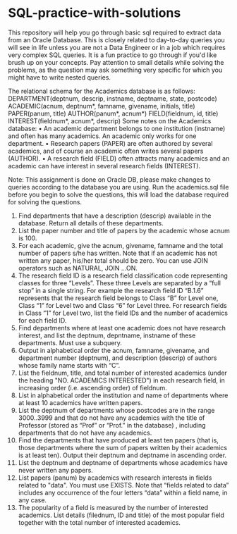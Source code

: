 # SQL-practice-with-solutions
This repository will help you go through basic sql required to extract data from an Oracle Database. This is closely related to day-to-day queries you will see in life unless you are not a Data Engineer or in a job which requires very complex SQL queries. It is a fun practice to go through if you'd like brush up on your concepts. Pay attention to small details while solving the problems, as the question may ask something very specific for which you might have to write nested queries.

The relational schema for the Academics database is as follows:
DEPARTMENT(deptnum, descrip, instname, deptname, state, postcode)
ACADEMIC(acnum, deptnum*, famname, givename, initials, title)
PAPER(panum, title)
AUTHOR(panum*, acnum*)
FIELD(fieldnum, id, title)
INTEREST(fieldnum*, acnum*, descrip)
Some notes on the Academics database:
• An academic department belongs to one institution (instname) and often has many academics. An academic only works for one department.
• Research papers (PAPER) are often authored by several academics, and of course an academic often writes several papers (AUTHOR).
• A research field (FIELD) often attracts many academics and an academic can have interest in several research fields (INTEREST).

Note: This assignment is done on Oracle DB, please make changes to queries according to the database you are using.
Run the academics.sql file before you begin to solve the questions, this will load the database required for solving the questions.

1. Find departments that have a description (descrip) available in the database. Return all details of these departments.
2. List the paper number and title of papers by the academic whose acnum is 100.
3. For each academic, give the acnum, givename, famname and the total number of papers s/he has written. Note that if an academic has not written any paper, his/her total should be zero. You can use JOIN operators such as NATURAL, JOIN ...ON.
4. The research field ID is a research field classification code representing classes for three “Levels”. These three Levels are separated by a “full stop” in a single string. For example the research field ID “B.1.6” represents that the research field belongs to Class “B” for Level one, Class “1” for Level two and Class “6” for Level three. For research fields in Class “1” for Level two, list the field IDs and the number of academics for each field ID.
5. Find departments where at least one academic does not have research interest, and list the deptnum, depntname, instname of these departments. Must use a subquery.
6. Output in alphabetical order the acnum, famname, givename, and department number (deptnum), and description (descrip) of authors whose family name starts with “C”.
7. List the fieldnum, title, and total number of interested academics (under the heading "NO. ACADEMICS INTERESTED") in each research field, in increasing order (i.e. ascending order) of fieldnum.
8. List in alphabetical order the institution and name of departments where at least 10 academics have written papers.
9. List the deptnum of departments whose postcodes are in the range 3000..3999 and that do not have any academics with the title of Professor (stored as “Prof” or “Prof.” in the database) , including departments that do not have any academics.
10. Find the departments that have produced at least ten papers (that is, those departments where the sum of papers written by their academics is at least ten). Output their deptnum and deptname in ascending order.
11. List the deptnum and deptname of departments whose academics have never written any papers.
12. List papers (panum) by academics with research interests in fields related to "data". You must use EXISTS. Note that “fields related to data” includes any occurrence of the four letters “data” within a field name, in any case.
13. The popularity of a field is measured by the number of interested academics. List details (filednum, ID and title) of the most popular field together with the total number of interested academics.
